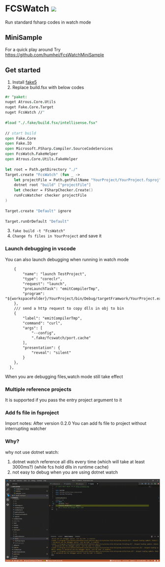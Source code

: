 # FCSWatch [![](https://img.shields.io/nuget/v/fcswatch.svg)](https://www.nuget.org/packages/FcsWatch)
Run standard fsharp codes in watch mode

## MiniSample 
For a quick play around 
Try https://github.com/humhei/FcsWatchMiniSample 
    
## Get started

1. Install [fake5](https://fake.build/fake-gettingstarted.html)
2. Replace build.fsx with below codes
```fsharp
#r "paket:
nuget Atrous.Core.Utils
nuget Fake.Core.Target
nuget FcsWatch //"

#load "./.fake/build.fsx/intellisense.fsx"

// start build
open Fake.Core
open Fake.IO
open Microsoft.FSharp.Compiler.SourceCodeServices
open FcsWatch.FakeHelper
open Atrous.Core.Utils.FakeHelper

let root = Path.getDirectory "./"
Target.create "FcsWatch" (fun _ ->  
    let projectFile = Path.getFullName "YourProject/YourProject.fsproj"
    dotnet root "build" ["projectFile"]
    let checker = FSharpChecker.Create()
    runFcsWatcher checker projectFile
)

Target.create "Default" ignore

Target.runOrDefault "Default"
```
3. `fake build -t "FcsWatch"`
4. `Change fs files in YourProject` and save it



### Launch debugging in vscode
You can also launch debugging when running in watch mode 
```
    {
        "name": "launch TestProject",
        "type": "coreclr",
        "request": "launch",
        "preLaunchTask": "emitCompilerTmp",
        "program": "${workspaceFolder}/YourProject/bin/Debug/targetFramwork/YourProject.exe",
    },
    /// send a http request to copy dlls in obj to bin
    {
        "label": "emitCompilerTmp",
        "command": "curl",
        "args": [
            "--config",
            ".fake/fcswatch/port.cache"
        ],
        "presentation": {
            "reveal": "silent"
        }
    },
  },
```

When you are debugging files,watch mode still take effect

### Multiple reference projects
It is supported if you pass the entry project argument to it

### Add fs file in fsproject
Import notes: After version 0.2.0
You can add fs file to project without interrupting watcher

### Why?
why not use dotnet watch:
1. dotnet watch reference all dlls every time (which will take at least 3000ms?) (while fcs hold dlls in runtime cache)
2. not easy to debug when you are using dotnet watch


![](https://github.com/humhei/Resources/blob/Resources/TestfsFCSWatchVisualStud.gif)

